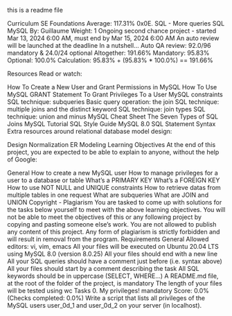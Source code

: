 this is a readme file 

Curriculum
SE Foundations
Average: 117.31%
0x0E. SQL - More queries
SQL
MySQL
 By: Guillaume
 Weight: 1
 Ongoing second chance project - started Mar 13, 2024 6:00 AM, must end by Mar 15, 2024 6:00 AM
 An auto review will be launched at the deadline
In a nutshell…
Auto QA review: 92.0/96 mandatory & 24.0/24 optional
Altogether:  191.66%
Mandatory: 95.83%
Optional: 100.0%
Calculation:  95.83% + (95.83% * 100.0%)  == 191.66%


Resources
Read or watch:

How To Create a New User and Grant Permissions in MySQL
How To Use MySQL GRANT Statement To Grant Privileges To a User
MySQL constraints
SQL technique: subqueries
Basic query operation: the join
SQL technique: multiple joins and the distinct keyword
SQL technique: join types
SQL technique: union and minus
MySQL Cheat Sheet
The Seven Types of SQL Joins
MySQL Tutorial
SQL Style Guide
MySQL 8.0 SQL Statement Syntax
Extra resources around relational database model design:

Design
Normalization
ER Modeling
Learning Objectives
At the end of this project, you are expected to be able to explain to anyone, without the help of Google:

General
How to create a new MySQL user
How to manage privileges for a user to a database or table
What’s a PRIMARY KEY
What’s a FOREIGN KEY
How to use NOT NULL and UNIQUE constraints
How to retrieve datas from multiple tables in one request
What are subqueries
What are JOIN and UNION
Copyright - Plagiarism
You are tasked to come up with solutions for the tasks below yourself to meet with the above learning objectives.
You will not be able to meet the objectives of this or any following project by copying and pasting someone else’s work.
You are not allowed to publish any content of this project.
Any form of plagiarism is strictly forbidden and will result in removal from the program.
Requirements
General
Allowed editors: vi, vim, emacs
All your files will be executed on Ubuntu 20.04 LTS using MySQL 8.0 (version 8.0.25)
All your files should end with a new line
All your SQL queries should have a comment just before (i.e. syntax above)
All your files should start by a comment describing the task
All SQL keywords should be in uppercase (SELECT, WHERE…)
A README.md file, at the root of the folder of the project, is mandatory
The length of your files will be tested using wc
Tasks
0. My privileges!
mandatory
Score: 0.0% (Checks completed: 0.0%)
Write a script that lists all privileges of the MySQL users user_0d_1 and user_0d_2 on your server (in localhost).
